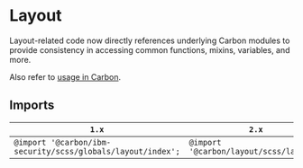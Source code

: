 # Layout

Layout-related code now directly references underlying Carbon modules to provide consistency in accessing common functions, mixins, variables, and more.

Also refer to [usage in Carbon](https://github.com/carbon-design-system/carbon/tree/main/packages/layout#usage).

## Imports

| `1.x`                                                       | `2.x`                                   |
| ----------------------------------------------------------- | --------------------------------------- |
| `@import '@carbon/ibm-security/scss/globals/layout/index';` | `@import '@carbon/layout/scss/layout';` |
